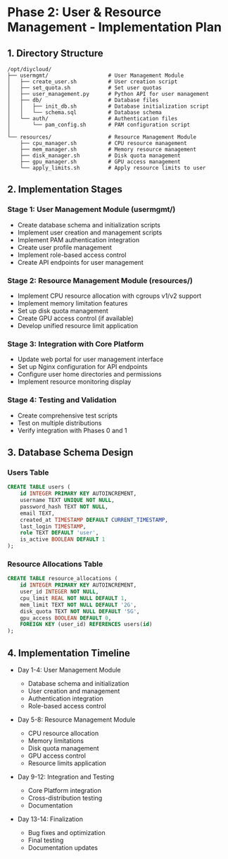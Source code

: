 # Phase 2: User & Resource Management - Implementation Plan

## 1. Directory Structure

```
/opt/diycloud/
├── usermgmt/                   # User Management Module
│   ├── create_user.sh          # User creation script
│   ├── set_quota.sh            # Set user quotas
│   ├── user_management.py      # Python API for user management
│   ├── db/                     # Database files
│   │   ├── init_db.sh          # Database initialization script
│   │   └── schema.sql          # Database schema
│   └── auth/                   # Authentication files
│       └── pam_config.sh       # PAM configuration script
│
└── resources/                  # Resource Management Module
    ├── cpu_manager.sh          # CPU resource management
    ├── mem_manager.sh          # Memory resource management
    ├── disk_manager.sh         # Disk quota management
    ├── gpu_manager.sh          # GPU access management
    └── apply_limits.sh         # Apply resource limits to user
```

## 2. Implementation Stages

### Stage 1: User Management Module (usermgmt/)

- Create database schema and initialization scripts
- Implement user creation and management scripts
- Implement PAM authentication integration
- Create user profile management
- Implement role-based access control
- Create API endpoints for user management

### Stage 2: Resource Management Module (resources/)

- Implement CPU resource allocation with cgroups v1/v2 support
- Implement memory limitation features
- Set up disk quota management
- Create GPU access control (if available)
- Develop unified resource limit application

### Stage 3: Integration with Core Platform

- Update web portal for user management interface
- Set up Nginx configuration for API endpoints
- Configure user home directories and permissions
- Implement resource monitoring display

### Stage 4: Testing and Validation

- Create comprehensive test scripts
- Test on multiple distributions
- Verify integration with Phases 0 and 1

## 3. Database Schema Design

### Users Table
```sql
CREATE TABLE users (
    id INTEGER PRIMARY KEY AUTOINCREMENT,
    username TEXT UNIQUE NOT NULL,
    password_hash TEXT NOT NULL,
    email TEXT,
    created_at TIMESTAMP DEFAULT CURRENT_TIMESTAMP,
    last_login TIMESTAMP,
    role TEXT DEFAULT 'user',
    is_active BOOLEAN DEFAULT 1
);
```

### Resource Allocations Table
```sql
CREATE TABLE resource_allocations (
    id INTEGER PRIMARY KEY AUTOINCREMENT,
    user_id INTEGER NOT NULL,
    cpu_limit REAL NOT NULL DEFAULT 1,
    mem_limit TEXT NOT NULL DEFAULT '2G',
    disk_quota TEXT NOT NULL DEFAULT '5G',
    gpu_access BOOLEAN DEFAULT 0,
    FOREIGN KEY (user_id) REFERENCES users(id)
);
```

## 4. Implementation Timeline

- Day 1-4: User Management Module
  - Database schema and initialization
  - User creation and management
  - Authentication integration
  - Role-based access control

- Day 5-8: Resource Management Module
  - CPU resource allocation
  - Memory limitations
  - Disk quota management
  - GPU access control
  - Resource limits application

- Day 9-12: Integration and Testing
  - Core Platform integration
  - Cross-distribution testing
  - Documentation

- Day 13-14: Finalization
  - Bug fixes and optimization
  - Final testing
  - Documentation updates
